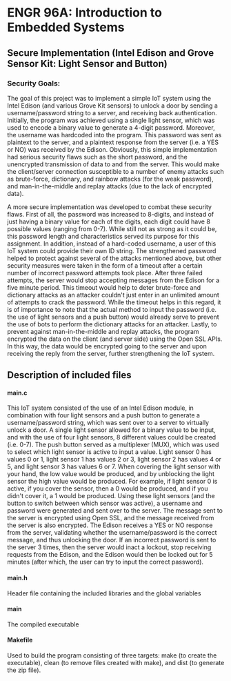 # ENGR 96A: Introduction to Embedded Systems

## Secure Implementation (Intel Edison and Grove Sensor Kit: Light Sensor and Button)

### Security Goals:
The goal of this project was to implement a simple IoT system using the Intel Edison (and various Grove Kit sensors) to unlock a
door by sending a username/password string to a server, and receiving back authentication. Initially, the program was achieved
using a single light sensor, which was used to encode a binary value to generate a 4-digit password. Moreover, the username was
hardcoded into the program. This password was sent as plaintext to the server, and a plaintext response from the server (i.e. a 
YES or NO) was received by the Edison. Obviously, this simple implementation had serious security flaws such as the short password,
and the unencrypted transmission of data to and from the server. This would make the client/server connection susceptible to a 
number of enemy attacks such as brute-force, dictionary, and rainbow attacks (for the weak password), and man-in-the-middle and 
replay attacks (due to the lack of encrypted data).

A more secure implementation was developed to combat these security flaws. First of all, the password was increased to 8-digits,
and instead of just having a binary value for each of the digits, each digit could have 8 possible values (ranging from 0-7). While
still not as strong as it could be, this password length and characteristics served its purpose for this assignment. In addition,
instead of a hard-coded username, a user of this IoT system could provide their own ID string. The strengthened password helped to
protect against several of the attacks mentioned above, but other security measures were taken in the form of a timeout after a 
certain number of incorrect password attempts took place. After three failed attempts, the server would stop accepting messages from
the Edison for a five minute period. This timeout would help to deter brute-force and dictionary attacks as an attacker couldn't 
just enter in an unlimited amount of attempts to crack the password. While the timeout helps in this regard, it is of importance to
note that the actual method to input the password (i.e. the use of light sensors and a push button) would already serve to prevent
the use of bots to perform the dictionary attacks for an attacker. Lastly, to prevent against man-in-the-middle and replay attacks,
the program encrypted the data on the client (and server side) using the Open SSL APIs. In this way, the data would be encrypted
going to the server and upon receiving the reply from the server, further strengthening the IoT system.

## Description of included files

#### main.c
This IoT system consisted of the use of an Intel Edison module, in combination with four light sensors and a push button to generate
a username/password string, which was sent over to a server to virtually unlock a door. A single light sensor allowed for a binary
value to be input, and with the use of four light sensors, 8 different values could be created (i.e. 0-7). The push button served
as a multiplexer (MUX), which was used to select which light sensor is active to input a value. Light sensor 0 has values 0 or 1, 
light sensor 1 has values 2 or 3, light sensor 2 has values 4 or 5, and light sensor 3 has values 6 or 7. When covering the light
sensor with your hand, the low value would be produced, and by unblocking the light sensor the high value would be produced. For
example, if light sensor 0 is active, if you cover the sensor, then a 0 would be produced, and if you didn't cover it, a 1 would
be produced. Using these light sensors (and the button to switch between which sensor was active), a username and password were
generated and sent over to the server. The message sent to the server is encrypted using Open SSL, and the message received from
the server is also encrypted. The Edison receives a YES or NO response from the server, validating whether the username/password
is the correct message, and thus unlocking the door. If an incorrect password is sent to the server 3 times, then the server would
inact a lockout, stop receiving requests from the Edison, and the Edison would then be locked out for 5 minutes (after which, the
user can try to input the correct password). 

#### main.h
Header file containing the included libraries and the global variables

#### main
The compiled executable

#### Makefile
Used to build the program consisting of three targets: make (to create the executable), clean (to remove files created with make),
and dist (to generate the zip file). 

